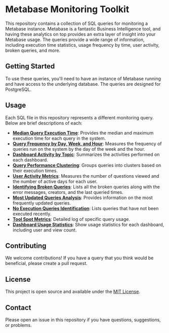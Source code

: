 # Metabase Monitoring Toolkit

This repository contains a collection of SQL queries for monitoring a Metabase instance. Metabase is a fantastic Business Intelligence tool, and having these analytics on top provides an extra layer of insight into your Metabase usage. The queries provide a wide range of information, including execution time statistics, usage frequency by time, user activity, broken queries, and more.

## Getting Started

To use these queries, you'll need to have an instance of Metabase running and have access to the underlying database. The queries are designed for PostgreSQL.

## Usage

Each SQL file in this repository represents a different monitoring query. Below are brief descriptions of each:

- **[Median Query Execution Time](./median_query_execution_time.sql)**: Provides the median and maximum execution time for each query in the system.
- **[Query Frequency by Day, Week, and Hour](./query_frequency_by_day_week_hour.sql)**: Measures the frequency of queries run on the system by the day of the week and the hour.
- **[Dashboard Activity by Topic](./dashboard_activity_by_topic.sql)**: Summarizes the activities performed on each dashboard.
- **[Query Performance Clustering](./query_performance_clustering.sql)**: Groups queries into clusters based on their execution times.
- **[User Activity Metrics](./user_activity_metrics.sql)**: Measures the number of questions viewed and the number of active days for each user.
- **[Identifying Broken Queries](./identifying_broken_queries.sql)**: Lists all the broken queries along with the error messages, creators, and the last queried times.
- **[Most Updated Queries Analysis](./most_updated_queries_analysis.sql)**: Provides information on the most frequently updated queries.
- **[No Execution Queries Identification](./no_execution_queries_identification.sql)**: Lists queries that have not been executed recently.
- **[Tool Spot Metrics](./tool_spot_metrics.sql)**: Detailed log of specific query usage.
- **[Dashboard Usage Statistics](./dashboard_usage_statistics.sql)**: Show usage statistics for each dashboard, including user and view count.

## Contributing

We welcome contributions! If you have a query that you think would be beneficial, please create a pull request.

## License

This project is open source and available under the [MIT License](LICENSE).

## Contact

Please open an issue in this repository if you have questions, suggestions, or problems.
